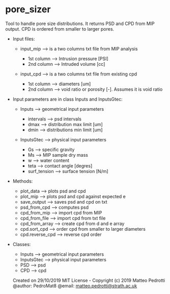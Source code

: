# pore_sizer
Tool to handle pore size distributions.
It returns PSD and CPD from MIP output. CPD is ordered from smaller to larger
pores.

* Input files:
  * input_mip --> is a two columns txt file from MIP analysis
    * 1st column --> Intrusion pressure [PSI]
    * 2nd column --> Intruded volume [cc]

  * input_cpd --> is a two columns txt file from existing cpd
    * 1st column --> diameters [um]
    * 2nd column --> void ratio or porosity [-]. Assumes it is void ratio

* Input parameters are in class Inputs and InputsGtec:
  * Inputs --> geometrical input parameters
    * intervals --> psd intervals
    * dmax --> distribution max limit [um]
    * dmin --> distributions min limit [um]

  * InputsGtec --> physical input parameters
    * Gs --> specific gravity
    * Ms --> MIP sample dry mass
    * w --> water content
    * teta --> contact angle [degres]
    * surf_tension --> surface tension [N/m]

* Methods:
  * plot_data --> plots psd and cpd
  * plot_mip --> plots psd and cpd against expected e
  * save_output --> saves psd and cpd on txt
  * psd_from_cpd --> computes psd
  * cpd_from_mip --> import cpd from MIP
  * cpd_from_file --> import cpd from txt file
  * cpd_from_array --> create cpd from d and e array
  * cpd.sort_cpd --> order cpd from smaller to larger diameters
  * cpd.reverse_cpd -->         reverse cpd order

* Classes:
  * Inputs --> geometrical input parameters
  * InputsGtec --> physical input parameters
  * PSD --> psd
  * CPD --> cpd

  Created on 29/10/2019
  MIT License - Copyright (c) 2019 Matteo Pedrotti
  @author: PedroMat8
  @email: matteo.pedrotti@strath.ac.uk

